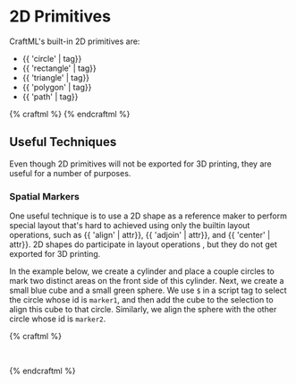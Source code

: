 # 2D Primitives

CraftML's built-in 2D primitives are:
* {{ 'circle' | tag}}
* {{ 'rectangle' | tag}}
* {{ 'triangle' | tag}}
* {{ 'polygon' | tag}}
* {{ 'path' | tag}}

{% craftml %}
<row spacing="5">
  <circle/>
  <rectangle/>
  <triangle/>
  <polygon points="0,0 10,0 10,10 5,15 0,10"/>
  <path d="M10 10 h 10 v 15 z"/>
</row>
{% endcraftml %}


## Useful Techniques

Even though 2D primitives will not be exported for 3D printing, they are useful
for a number of purposes.

### Spatial Markers

One useful technique is to use a 2D shape as a reference maker to perform
special layout that's hard to achieved using only the builtin layout operations,
such as {{ 'align' | attr}}, {{ 'adjoin' | attr}}, and {{ 'center' | attr}}.
2D shapes do participate in layout operations , but they do not get exported for 3D printing.

In the example below, we create a cylinder and place a couple circles to mark two distinct
areas on the front side of this cylinder. Next, we create a small blue cube and
a small green sphere. We use `$` in a script tag to select the circle whose id
is `marker1`, and then
add the cube to the selection to align this cube to that circle. Similarly, we
align the sphere with the other circle whose id is `marker2`.


{% craftml %}
<g>
  <cylinder height="20"
    style="opacity:0.9; color: yellow"/>

  <!-- define two circles as markers -->
  <circle t="rotate x 90; position 0 8 9"
    id="marker1"
    style="color: red"/>
  <circle t="rotate x 90; position 0 8 2"
    id="marker2"
    style="color: red"/>    
</g>

<cube t="scale 0.5" color="blue"/>
<sphere t="scale 0.5" color="green"/>

<script>
  // align the cube with #marker1
  $('circle#marker1').add('cube')
    .l('adjoin y max; center xz')

  // align the sphere with #marker2  
  $('circle#marker2').add('sphere')
    .l('adjoin y max; center xz')    
</script>
{% endcraftml %}
